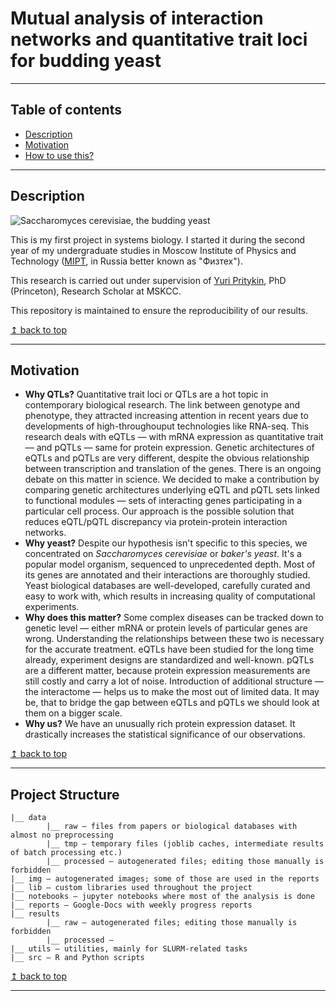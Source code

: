 # Mutual analysis of interaction networks and quantitative trait loci for budding yeast

---
## Table of contents
* [Description](#description)
* [Motivation](#motivation)
* [How to use this?](#how-to-use-this)

---
## Description
![Saccharomyces cerevisiae, the budding yeast](http://ppdictionary.com/mycology/budding_yeast.jpg)

This is my first project in systems biology. I started it during the second year of my undergraduate studies in Moscow 
Institute of Physics and Technology ([MIPT](https://mipt.ru/english/), in Russia better known as "Физтех").  

This research is carried out under supervision of [Yuri Pritykin](https://scholar.google.com/citations?hl=en&user=Arx56RkJBrYC&view_op=list_works&sortby=pubdate), PhD (Princeton), Research Scholar at MSKCC.

This repository is maintained to ensure the reproducibility of our results.


[↥ back to top](#table-of-contents)

---
## Motivation

* **Why QTLs?** Quantitative trait loci or QTLs are a hot topic in contemporary biological research. The link between 
genotype and phenotype, they attracted increasing attention in recent years due to developments of high-throughouput 
technologies like RNA-seq. This research deals with eQTLs — with mRNA expression as quantitative trait — and pQTLs — 
same for protein expression. Genetic architectures of eQTLs and pQTLs are very different, despite the obvious 
relationship between transcription and translation of the genes. There is an ongoing debate on this matter in science.
We decided to make a contribution by comparing genetic architectures underlying eQTL and pQTL sets linked to functional
modules — sets of interacting genes participating in a particular cell process. Our approach is the possible solution 
that reduces eQTL/pQTL discrepancy via protein-protein interaction networks.          
* **Why yeast?** Despite our hypothesis isn't specific to this species, we concentrated on *Saccharomyces cerevisiae* 
or *baker's yeast*. It's a popular model organism, sequenced to unprecedented depth. Most of its genes are 
annotated and their interactions are thoroughly studied. Yeast biological databases are well-developed, carefully 
curated and easy to work with, which results in increasing quality of computational experiments.  
* **Why does this matter?** Some complex diseases can be tracked down to genetic level — either mRNA or protein levels
of particular genes are wrong. Understanding the relationships between these two is necessary for the accurate treatment. 
eQTLs have been studied for the long time already, experiment designs are standardized and well-known. 
pQTLs are a different matter, because protein expression measurements are still costly and carry a lot
of noise. Introduction of additional structure — the interactome — helps us to make the most out of limited data. 
It may be, that to bridge the gap between eQTLs and pQTLs we should look at them on a bigger scale.             
* **Why us?** We have an unusually rich protein expression dataset. It drastically increases the statistical 
significance of our observations.

[↥ back to top](#table-of-contents)

---
## Project Structure

```text
|__ data 
        |__ raw — files from papers or biological databases with almost no preprocessing
        |__ tmp — temporary files (joblib caches, intermediate results of batch processing etc.)
        |__ processed — autogenerated files; editing those manually is forbidden
|__ img — autogenerated images; some of those are used in the reports
|__ lib — custom libraries used throughout the project
|__ notebooks — jupyter notebooks where most of the analysis is done
|__ reports — Google-Docs with weekly progress reports 
|__ results
        |__ raw — autogenerated files; editing those manually is forbidden
        |__ processed — 
|__ utils — utilities, mainly for SLURM-related tasks
|__ src — R and Python scripts
``` 

[↥ back to top](#table-of-contents)

---
